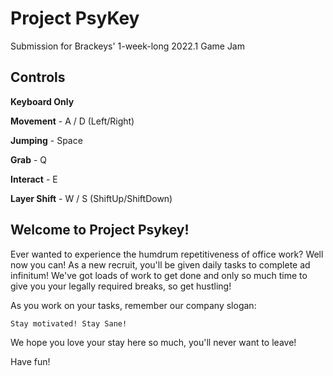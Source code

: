 # Project PsyKey

Submission for Brackeys' 1-week-long 2022.1 Game Jam

## Controls

**Keyboard Only**

**Movement** - A / D (Left/Right)

**Jumping** - Space

**Grab** - Q

**Interact** - E

**Layer Shift** - W / S (ShiftUp/ShiftDown)

## Welcome to Project Psykey!

Ever wanted to experience the humdrum repetitiveness of office work? Well now you can! As a new recruit, you'll be given daily tasks to complete ad infinitum! We've got loads of work to get done and only so much time to give you your legally required breaks, so get hustling!

As you work on your tasks, remember our company slogan:

    Stay motivated! Stay Sane!

We hope you love your stay here so much, you'll never want to leave!


Have fun!
